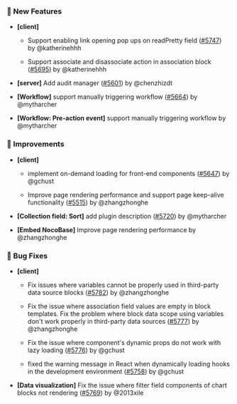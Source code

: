### 🎉 New Features

- **[client]**
  - Support enabling link opening pop ups on readPretty field ([#5747](https://github.com/nocobase/nocobase/pull/5747)) by @katherinehhh

  - Support associate and disassociate action in association block ([#5695](https://github.com/nocobase/nocobase/pull/5695)) by @katherinehhh

- **[server]** Add audit manager ([#5601](https://github.com/nocobase/nocobase/pull/5601)) by @chenzhizdt

- **[Workflow]** support manually triggering workflow ([#5664](https://github.com/nocobase/nocobase/pull/5664)) by @mytharcher

- **[Workflow: Pre-action event]** support manually triggering workflow by @mytharcher

### 🚀 Improvements

- **[client]**
  - implement on-demand loading for front-end components ([#5647](https://github.com/nocobase/nocobase/pull/5647)) by @gchust

  - Improve page rendering performance and support page keep-alive functionality ([#5515](https://github.com/nocobase/nocobase/pull/5515)) by @zhangzhonghe

- **[Collection field: Sort]** add plugin description ([#5720](https://github.com/nocobase/nocobase/pull/5720)) by @mytharcher

- **[Embed NocoBase]** Improve page rendering performance by @zhangzhonghe

### 🐛 Bug Fixes

- **[client]**
  - Fix issues where variables cannot be properly used in third-party data source blocks ([#5782](https://github.com/nocobase/nocobase/pull/5782)) by @zhangzhonghe

  - Fix the issue where association field values are empty in block templates. Fix the problem where block data scope using variables don't work properly in third-party data sources ([#5777](https://github.com/nocobase/nocobase/pull/5777)) by @zhangzhonghe

  - Fix the issue where component's dynamic props do not work with lazy loading ([#5776](https://github.com/nocobase/nocobase/pull/5776)) by @gchust

  - fixed the warning message in React when dynamically loading hooks in the development environment ([#5758](https://github.com/nocobase/nocobase/pull/5758)) by @gchust

- **[Data visualization]** Fix the issue where filter field components of chart blocks not rendering ([#5769](https://github.com/nocobase/nocobase/pull/5769)) by @2013xile


